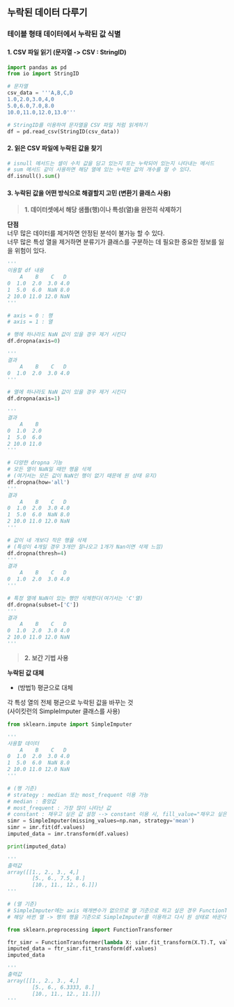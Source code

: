 ## 누락된 데이터 다루기

### 테이블 형태 데이터에서 누락된 값 식별

#### 1. CSV 파일 읽기 (문자열 -> CSV : StringID)

```python
import pandas as pd
from io import StringID

# 문자열
csv_data = '''A,B,C,D
1.0,2.0,3.0,4,0
5.0,6.0,7.0,8.0
10.0,11.0,12.0,13.0'''

# StringID를 이용하여 문자열을 CSV 파일 처럼 읽게하기
df = pd.read_csv(StringID(csv_data))
```

#### 2. 읽은 CSV 파일에 누락된 값을 찾기

```python
# isnull 메서드는 셀이 수치 값을 담고 있는지 또는 누락되어 있는지 나타내는 메서드
# sum 메서드 같이 사용하면 해당 열에 있는 누락된 값의 개수를 알 수 있다.
df.isnull().sum()
```

#### 3. 누락된 값을 어떤 방식으로 해결할지 고민 (변환기 클래스 사용)

> **1. 데이터셋에서 해당 샘플(행)이나 특성(열)을 완전히 삭제하기**

**단점**<br>
너무 많은 데이터를 제거하면 안정된 분석이 불가능 할 수 있다.<br>
너무 많은 특성 열을 제거하면 분류기가 클래스를 구분하는 데 필요한 중요한 정보를 잃을 위험이 있다.


```python
'''
이용할 df 내용
    A    B    C   D
0  1.0  2.0  3.0 4.0
1  5.0  6.0  NaN 8.0
2 10.0 11.0 12.0 NaN
'''

# axis = 0 : 행
# axis = 1 : 열

# 행에 하나라도 NaN 값이 있을 경우 제거 시킨다
df.dropna(axis=0)

'''
결과
    A    B    C   D
0  1.0  2.0  3.0 4.0
'''

# 열에 하나라도 NaN 값이 있을 경우 제거 시킨다
df.dropna(axis=1)

'''
결과
    A    B
0  1.0  2.0
1  5.0  6.0
2 10.0 11.0
'''

# 다양한 dropna 기능
# 모든 열이 NaN일 때만 행을 삭제
# (여기서는 모든 값이 NaN인 행이 없기 때문에 원 상태 유지)
df.dropna(how='all')
'''
결과
    A    B    C   D
0  1.0  2.0  3.0 4.0
1  5.0  6.0  NaN 8.0
2 10.0 11.0 12.0 NaN
'''

# 값이 네 개보다 작은 행을 삭제
# (특성이 4개일 경우 3개만 잘나오고 1개가 Nan이면 삭제 느낌)
df.dropna(thresh=4)
'''
결과
    A    B    C   D
0  1.0  2.0  3.0 4.0
'''

# 특정 열에 NaN이 있는 행만 삭제한다(여기서는 'C'열)
df.dropna(subset=['C'])
'''
결과
    A    B    C   D
0  1.0  2.0  3.0 4.0
2 10.0 11.0 12.0 NaN
'''
```

> **2. 보간 기법 사용**

**누락된 값 대체**

- (방법1) 평균으로 대체

각 특성 열의 전체 평균으로 누락된 값을 바꾸는 것<br>
(사이킷런의 SimpleImputer 클래스를 사용)

```python
from sklearn.impute import SimpleImputer

'''
사용할 데이터
    A    B    C   D
0  1.0  2.0  3.0 4.0
1  5.0  6.0  NaN 8.0
2 10.0 11.0 12.0 NaN
'''

# (행 기준)
# strategy : median 또는 most_frequent 이용 가능
# median : 중앙값
# most_frequent : 가장 많이 나타난 값
# constant : 채우고 싶은 값 설정 --> constant 이용 시, fill_value="채우고 싶은것 쓰기"
simr = SimpleImputer(missing_values=np.nan, strategy='mean')
simr = imr.fit(df.values)
imputed_data = imr.transform(df.values)

print(imputed_data)

'''
출력값
array([[1., 2., 3., 4,]
        [5., 6., 7.5, 8.]
        [10., 11., 12., 6.]])
'''

# (열 기준)
# SimpleImputer에는 axis 매개변수가 없으므로 열 기준으로 하고 싶은 경우 FunctionTransformer를 사용하여 행과열의 위치를 바꾼 후
# 해당 바뀐 열 -> 행의 행을 기준으로 SimpleImputer를 이용하고 다시 원 상태로 바꾼다

from sklearn.preprocessing import FunctionTransformer

ftr_simr = FunctionTransformer(lambda X: simr.fit_transform(X.T).T, validate=False)
imputed_data = ftr_simr.fit_transform(df.values)
imputed_data

'''
출력값
array([[1., 2., 3., 4,]
        [5., 6., 6.3333, 8.]
        [10., 11., 12., 11.]])
'''

```